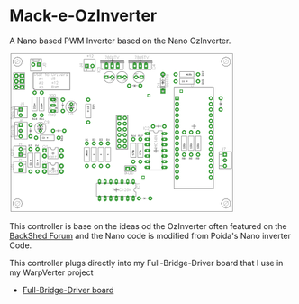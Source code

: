 # Mack-e-OzInverter

A Nano based PWM Inverter based on the Nano OzInverter.

![](https://github.com/mackelec/Mack-e-OzInverter/blob/master/images/Mack-e-OzInverter_201907_overlay_50.png)


This controller is base on the ideas od the OzInverter often featured on the [BackShed Forum](https://www.thebackshed.com/forum/forum_topics.asp?FID=4) and the Nano code is modified from Poida's Nano inverter Code.

This controller plugs directly into my Full-Bridge-Driver board that I use in my  WarpVerter project
 -  [Full-Bridge-Driver board](https://github.com/mackelec/StepInverter/tree/master/PCB/Driver_Boards#full-bridge-driver-board-201907)
 
 
